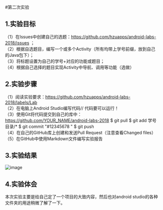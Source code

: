 #第二次实验
 
 ## 1.实验目标
 （1）在Issues中创建自己的选题：https://github.com/hzuapps/android-labs-2018/issues ；   
 （2）根据自选题目，编写一个或多个Activity（所有均带上学号前缀，放到自己的Java包下）；   
 （3）将标题设置为自己的学号+对应的功能或题目；   
 （4）根据自己选择的题目实现Activity中导航、调用等功能（选做）  
 
 ## 2.实验步骤
 
 （1）阅读实验要求：https://github.com/hzuapps/android-labs-2018/labels/Lab   
 （2）在电脑上Android Studio编写代码// 代码要可以运行！   
 （3）使用Git将代码提交到自己的库中：https://github.com/YOUR_NAME/android-labs-2018 $ git pull $ git add 学号目录/* $ git commit "#12345678 " $ git push   
 （4）在自己的GitHub库上创建和发送Pull Request（注意查看Changed files）  
 （5）在GitHub中使用Markdown文件编写实验报告  
  
 ## 3.实验结果
 ![image](https://github.com/zhaokangye/android-labs-2018/blob/master/soft1613071002201/%E5%AE%9E%E9%AA%8C2%E6%88%AA%E5%9B%BE.png?raw=true)	  
  
 ## 4.实验体会
  本次实验主要是给自己定了一个项目的大致内容，然后也对android studio的各种文件夹的用途稍微了解了一下。
